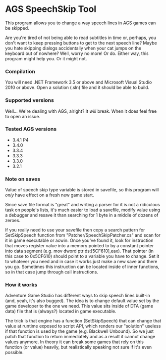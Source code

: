 # AGS SpeechSkip Tool
This program allows you to change a way speech lines in AGS games can be skipped.

Are you're tired of not being able to read subtitles in time or, perhaps,
you don't want to keep pressing buttons to get to the next speech line?
Maybe you hate skipping dialogs accidentally when your cat jumps on the keyboard out of nowhere?
Well, worry no more! Or do. Either way, this program might help you. Or it might not.

### Compilation
You will need .NET Framework 3.5 or above and Microsoft Visual Studio 2010 or above.
Open a solution (.sln) file and it should be able to build.

### Supported versions
Well... We're dealing with AGS, alright? It _will_ break. When it does feel free to open an issue.

### Tested AGS versions
* 3.4.1 P4
* 3.4.0
* 3.3.4
* 3.3.3
* 3.3.0
* 3.2.1

### Note on saves
Value of speech skip type variable is stored in savefile, so this program will _only_
have effect on a fresh new game start.

Since save file format is "great" and writing a parser for it is not a ridiculous task on people's lists,
it's much easier to load a savefile, modify value using a debugger and resave it than searching for 1 byte
in a middle of dozens of zeroes.

If you really need to use your savefile then copy a search pattern for SetSkipSpeech function
from "Patcher/SpeechSkipPatcher.cs" and scan for it in game executable or acwin.
Once you've found it, look for instruction that moves register value into a memory pointed to
by a constant pointer into data segment (e.g. mov dword ptr ds:[5CF610],eax).
That pointer (in this case to 0x5CF610) should point to a variable you have to change.
Set it to whatever you need and in case it works just make a new save and there you go.
Sometimes this instruction can be located inside of inner functions, so in that case jump
through call instructions.

### How it works
Adventure Game Studio has different ways to skip speech lines built-in (and, yeah, it's also bugged).
The idea is to change default value set by the game developer to the one we need.
This value sits inside of DTA (game data) file that is (always?) located in game executable.

The trick is that engine has a function (SetSkipSpeech) that can change that value at runtime exposed to script API,
which renders our "solution" useless if that function is used by the game (e.g. Blackwell Unbound).
So we just patch that function to return immediately and as a result it cannot change values anymore.
In theory it can break some games that rely on this function (or value) heavily, but realistically speaking
not sure if it's even possible.
